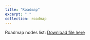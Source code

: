 ```yaml
---
title: "Roadmap"
excerpt: " "
collection: roadmap
---
```


Roadmap nodes list:
[Download file here](https://github.com/phoenixml/roadmap.github.io/blob/master/files/DPA_Family_Nodes.xlsx?raw=true)
